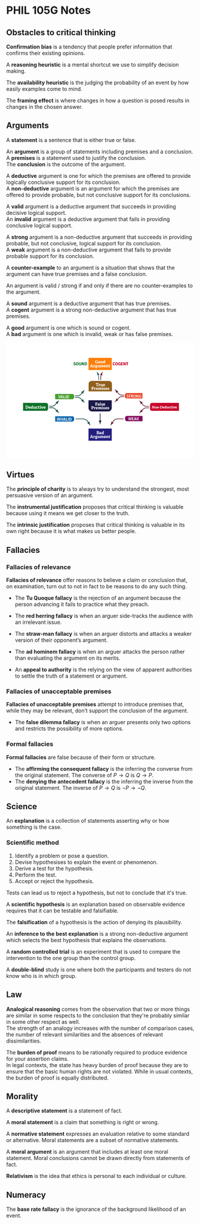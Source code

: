 # PHIL 105G Notes

## Obstacles to critical thinking

**Confirmation bias** is a tendency that people prefer information that confirms their existing opinions.

A **reasoning heuristic** is a mental shortcut we use to simplify decision making.

The **availability heuristic** is the judging the probability of an event by how easily examples come to mind.

The **framing effect** is where changes in how a question is posed results in changes in the chosen answer.

## Arguments

A **statement** is a sentence that is either true or false.

An **argument** is a group of statements including premises and a conclusion.  
A **premises** is a statement used to justify the conclusion.  
The **conclusion** is the outcome of the argument.  

A **deductive** argument is one for which the premises are offered to provide logically conclusive support for its conclusion.  
A **non-deductive** argument is an argument for which the premises are offered to provide probable, but not conclusive support for its conclusions.

A **valid** argument is a deductive argument that succeeds in providing decisive logical support.  
An **invalid** argument is a deductive argument that fails in providing conclusive logical support.

A **strong** argument is a non-deductive argument that succeeds in providing probable, but not conclusive, logical support for its conclusion.  
A **weak** argument is a non-deductive argument that fails to provide probable support for its conclusion.

A **counter-example** to an argument is a situation that shows that the argument can have true premises and a false conclusion.

An argument is valid / strong if and only if there are no counter-examples to the argument.

A **sound** argument is a deductive argument that has true premises.  
A **cogent** argument is a strong non-deductive argument that has true premises.

A **good** argument is one which is sound or cogent.  
A **bad** argument is one which is invalid, weak or has false premises.


![alt text](good-bad-diagram.png "Good and bad arguments")

## Virtues

The **principle of charity** is to always try to understand the strongest, most persuasive version of an argument.

The **instrumental justification** proposes that critical thinking is valuable because using it means we get closer to the truth.

The **intrinsic justification** proposes that critical thinking is valuable in its own right because it is what makes us better people.

## Fallacies
### Fallacies of relevance
**Fallacies of relevance** offer reasons to believe a claim or conclusion that, on examination, turn out to not in fact to be reasons to do any such thing.

* The **Tu Quoque fallacy** is the rejection of an argument because the person advancing it fails to practice what they preach.

* The **red herring fallacy** is when an arguer side-tracks the audience with an irrelevant issue.

* The **straw-man fallacy** is when an arguer distorts and attacks a weaker version of their opponent’s argument.

* The **ad hominem fallacy** is when an arguer attacks the person rather than evaluating the argument on its merits.  

* An **appeal to authority** is the relying on the view of apparent authorities to settle the truth of a statement or argument.

### Fallacies of unacceptable premises
**Fallacies of unacceptable premises** attempt to introduce premises that, while they may be relevant, don’t support the conclusion of the argument.

* The **false dilemma fallacy** is when an arguer presents only two options and restricts the possibility of more options.

### Formal fallacies

**Formal fallacies** are false because of their form or structure.

* The **affirming the consequent fallacy** is the inferring the converse from the original statement. The converse of $P\rightarrow Q$ is $Q\rightarrow P$.
* The **denying the antecedent fallacy** is the inferring the inverse from the original statement. The inverse of $P\rightarrow Q$ is $\lnot P\rightarrow \lnot Q$.

## Science

An **explanation** is a collection of statements asserting why or how something is the case.

### Scientific method
1. Identify a problem or pose a question.
2. Devise hypothesises to explain the event or phenomenon.
3. Derive a test for the hypothesis.
4. Perform the test.
5. Accept or reject the hypothesis.

Tests can lead us to reject a hypothesis, but not to conclude that it's true.

A **scientific hypothesis** is an explanation based on observable evidence requires that it can be testable and falsifiable.

The **falsification** of a hypothesis is the action of denying its plausibility.

An **inference to the best explanation** is a strong non-deductive argument which selects the best hypothesis that explains the observations.

A **random controlled trial** is an experiment that is used to compare the intervention to the one group than the control group.

A **double-blind** study is one where both the participants and testers do not know who is in which group.

## Law

**Analogical reasoning** comes from the observation that two or more things are similar in some respects to the conclusion that they're probably similar in some other respect as well.  
The strength of an analogy increases with the number of comparison cases, the number of relevant similarities and the absences of relevant dissimilarities.

The **burden of proof** means to be rationally required to produce evidence for your assertion claims.  
In legal contexts, the state has heavy burden of proof because they are to ensure that the basic human rights are not violated. While in usual contexts, the burden of proof is equally distributed.

## Morality

A **descriptive statement** is a statement of fact.

A **moral statement** is a claim that something is right or wrong.

A **normative statement** expresses an evaluation relative to some standard or alternative.
Moral statements are a subset of normative statements.

A **moral argument** is an argument that includes at least one moral statement.
Moral conclusions cannot be drawn directly from statements of fact.

**Relativism** is the idea that ethics is personal to each individual or culture.

## Numeracy
The **base rate fallacy** is the ignorance of the background likelihood of an event.
